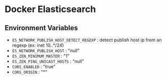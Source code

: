 # Docker Elasticsearch

## Environment Variables

* `ES_NETWORK_PUBLISH_HOST_DETECT_REGEXP` : detect publish host ip from an regexp (ex: inet 10\..*\/24)
* `ES_NETWORK_PUBLISH_HOST` : "null"
* `ES_ZEN_MINIMUM_MASTER` : "1"
* `ES_ZEN_PING_UNICAST_HOSTS` : "null"
* `CORS_ENABLED` : "true"
* `CORS_ORIGIN` : "*"
